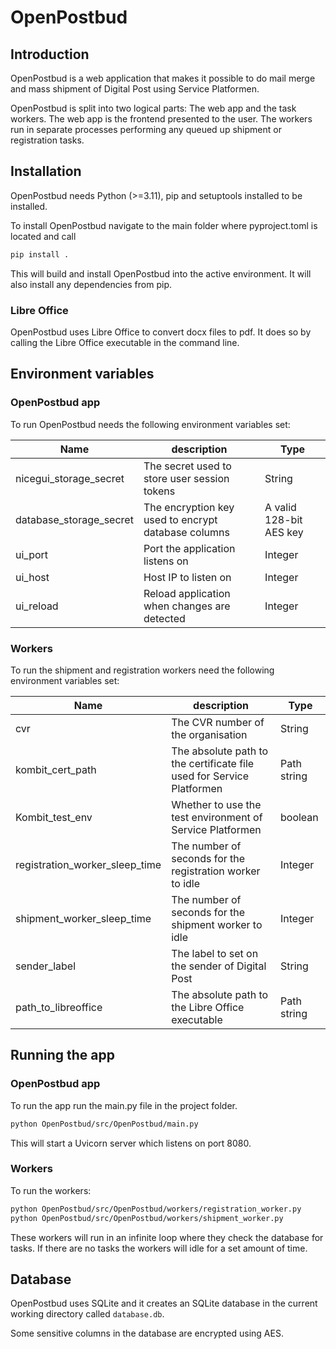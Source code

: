 # OpenPostbud

## Introduction

OpenPostbud is a web application that makes it possible to do mail merge and mass shipment of Digital Post
using Service Platformen.

OpenPostbud is split into two logical parts: The web app and the task workers.
The web app is the frontend presented to the user. The workers run in separate processes
performing any queued up shipment or registration tasks.

## Installation

OpenPostbud needs Python (>=3.11), pip and setuptools installed to be installed.

To install OpenPostbud navigate to the main folder where pyproject.toml is located and call

```bash
pip install .
```

This will build and install OpenPostbud into the active environment.
It will also install any dependencies from pip.

### Libre Office

OpenPostbud uses Libre Office to convert docx files to pdf.
It does so by calling the Libre Office executable in the command line.

## Environment variables

### OpenPostbud app

To run OpenPostbud needs the following environment variables set:

| Name                    | description                                         | Type                    |
|-------------------------|-----------------------------------------------------| ----------------------- |
| nicegui_storage_secret  | The secret used to store user session tokens        | String                  |
| database_storage_secret | The encryption key used to encrypt database columns | A valid 128-bit AES key |
| ui_port                 | Port the application listens on                     | Integer                 |
| ui_host                 | Host IP to listen on                                | Integer                 |
| ui_reload               | Reload application when changes are detected        | Integer                 |

### Workers

To run the shipment and registration workers need the following environment variables set:

| Name                           | description                                                           | Type        |
| ------------------------------ | --------------------------------------------------------------------- | ----------- |
| cvr                            | The CVR number of the organisation                                    | String      |
| kombit_cert_path               | The absolute path to the certificate file used for Service Platformen | Path string |
| Kombit_test_env                | Whether to use the test environment of Service Platformen             | boolean     |
| registration_worker_sleep_time | The number of seconds for the registration worker to idle             | Integer     |
| shipment_worker_sleep_time     | The number of seconds for the shipment worker to idle                 | Integer     |
| sender_label                   | The label to set on the sender of Digital Post                        | String      |
| path_to_libreoffice            | The absolute path to the Libre Office executable                      | Path string |

## Running the app

### OpenPostbud app

To run the app run the main.py file in the project folder.

```bash
python OpenPostbud/src/OpenPostbud/main.py
```

This will start a Uvicorn server which listens on port 8080.

### Workers

To run the workers:

```bash
python OpenPostbud/src/OpenPostbud/workers/registration_worker.py
python OpenPostbud/src/OpenPostbud/workers/shipment_worker.py
```

These workers will run in an infinite loop where they check the database for tasks. If there are no tasks the
workers will idle for a set amount of time.

## Database

OpenPostbud uses SQLite and it creates an SQLite database in the current working directory called `database.db`.

Some sensitive columns in the database are encrypted using AES.
